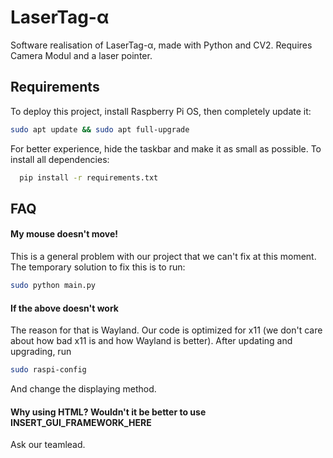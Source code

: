 
# LaserTag-α

Software realisation of LaserTag-α, made with Python and CV2. Requires Camera Modul and a laser pointer.



## Requirements 

To deploy this project, install Raspberry Pi OS, then completely update it:
```bash
sudo apt update && sudo apt full-upgrade
```
For better experience, hide the taskbar and make it as small as possible.
To install all dependencies:
```bash
  pip install -r requirements.txt
```



## FAQ

#### My mouse doesn't move!

This is a general problem with our project that we can't fix at this moment. The temporary solution to fix this is to run:
```bash
sudo python main.py
```
#### If the above doesn't work

The reason for that is Wayland. Our code is optimized for x11 (we don't care about how bad x11 is and how Wayland is better). After updating and upgrading, run
```bash
sudo raspi-config
```
And change the displaying method.

#### Why using HTML? Wouldn't it be better to use INSERT_GUI_FRAMEWORK_HERE

Ask our teamlead.




